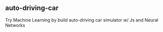 ## auto-driving-car
Try Machine Learning by build auto-driving car simulator w/ Js and Neural Networks
